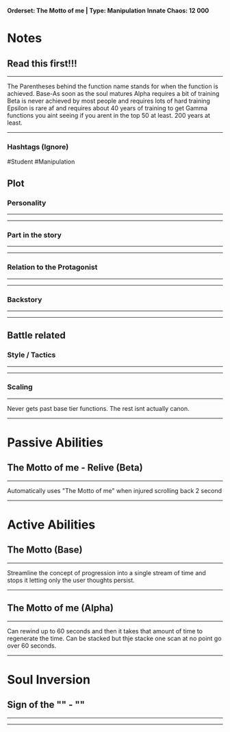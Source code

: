 **Orderset: The Motto of me  | Type: Manipulation**
**Innate Chaos:  12 000**

# Notes
## Read this first!!!
___
The Parentheses behind the function name stands for when the function is achieved.
Base-As soon as the soul matures
Alpha requires a bit of training 
Beta is never achieved by most people and requires lots of hard training
Epsilon is rare af and requires about 40 years of training to get
Gamma functions you aint seeing if you arent in the top 50 at least. 200 years at least.
___
### Hashtags (Ignore)
#Student 
#Manipulation 


## Plot
### Personality
___

___
### Part in the story
___

___
### Relation to the Protagonist
___

___
### Backstory
___

___

## Battle related

### Style / Tactics
___

___
### Scaling 
___
Never gets past base tier functions. The rest isnt actually canon.
___


# Passive Abilities
## The Motto of me - Relive (Beta)
___
Automatically uses "The Motto of me" when injured scrolling back 2 second
___


# Active Abilities
## The Motto (Base)
___
Streamline the concept of progression into a single stream of time and stops it letting only the user thoughts persist.
___
## The Motto of me (Alpha)
___
Can rewind up to 60 seconds and then it takes that amount of time to regenerate the time. Can be stacked but thje stacke one scan at no point go over 60 seconds.
___
# Soul Inversion
## Sign of the "" - ""
___

___
